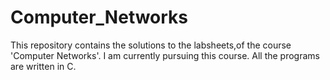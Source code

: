 # Computer_Networks
This repository contains the solutions to the labsheets,of the course 'Computer Networks'. I am currently pursuing this course. All the programs are written in C.
